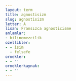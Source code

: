 ```yaml
---
layout: term
title: agnostisizm
slug: agnostisizm
letter: A
lisan: Fransızca agnosticisme
anlamlar:
- bilinemezcilik
ozellikler:
- - isim
  - felsefe
ornekler:
- - ''
orneklerkaynak:
- - ''
---
```

